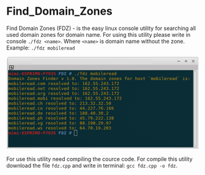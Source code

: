 # Find_Domain_Zones
Find Domain Zones (FDZ) - is the easy linux console utility for searching all used domain zones for domain name. 
For using this utility please write in console `./fdz <name>`. 
Where `<name>` is domain name without the zone.  
Example: `./fdz mobileread`
 
 
 ![CH341A programmer device](https://github.com/bigbigmdm/Find_Domain_Zones/raw/main/fdz_example.png) 


For use this utility need compiling the cource code. 
For compile this utility download the file `fdz.cpp` and write in terminal: `gcc fdz.cpp -o fdz`. 
